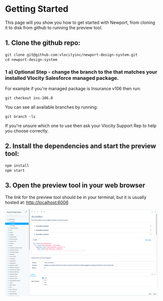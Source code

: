 # Getting Started

This page will you show you how to get started with Newport, from cloning it to disk from github to running the preview tool.

## 1. Clone the github repo:

```
git clone git@github.com:vlocityinc/newport-design-system.git
cd newport-design-system
```

### 1 a) Optional Step - change the branch to the that matches your installed Vlocity Salesforce managed package.

For example if you're managed package is Insurance v106 then run:

```
git checkout ins-106.0
```

You can see all available branches by running:

```
git branch -ls
```

If you're unsure which one to use then ask your Vlocity Support Rep to help you choose correctly.

## 2. Install the dependencies and start the preview tool:

```
npm install
npm start
```

## 3. Open the preview tool in your web browser

The link for the preview tool should be in your terminal, but it is usually hosted at: [http://localhost:6006](http://localhost:6006)

![Preview tool](/docs/previewer.v1.png)
